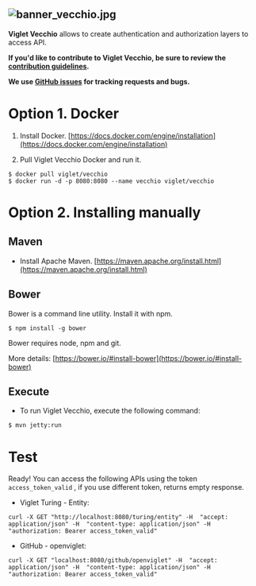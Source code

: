 ![banner_vecchio.jpg](https://openviglet.github.io/vecchio/img/banner_vecchio.jpg)
------
**Viglet Vecchio** allows to create authentication and authorization layers to access API.

**If you'd like to contribute to Viglet Vecchio, be sure to review the [contribution
guidelines](CONTRIBUTING.md).**

**We use [GitHub issues](https://github.com/openviglet/vecchio/issues) for
tracking requests and bugs.**

# Option 1. Docker
1. Install Docker. [https://docs.docker.com/engine/installation](https://docs.docker.com/engine/installation)


2. Pull Viglet Vecchio Docker and run it.

```shell
$ docker pull viglet/vecchio
$ docker run -d -p 8080:8080 --name vecchio viglet/vecchio
```

# Option 2. Installing manually 

## Maven
* Install Apache Maven. [https://maven.apache.org/install.html](https://maven.apache.org/install.html)

## Bower
Bower is a command line utility. Install it with npm.

```shell
$ npm install -g bower
```

Bower requires node, npm and git.

More details: [https://bower.io/#install-bower](https://bower.io/#install-bower)

## Execute

* To run Viglet Vecchio, execute the following command:

```shell
$ mvn jetty:run
```

# Test

Ready! You can access the following APIs using the token `access_token_valid` , if you use different token, returns empty response.

* Viglet Turing - Entity:

```shell
curl -X GET "http://localhost:8080/turing/entity" -H  "accept: application/json" -H  "content-type: application/json" -H  "authorization: Bearer access_token_valid"
```

* GitHub - openviglet:

```shell
curl -X GET "localhost:8080/github/openviglet" -H  "accept: application/json" -H  "content-type: application/json" -H  "authorization: Bearer access_token_valid"
```